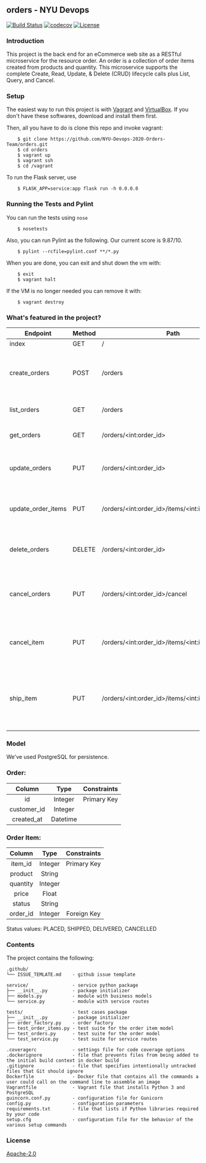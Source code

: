 ## orders - NYU Devops
[![Build Status](https://travis-ci.com/NYU-Devops-2020-Orders-Team/orders.svg?branch=master)](https://travis-ci.com/NYU-Devops-2020-Orders-Team/orders)
[![codecov](https://codecov.io/gh/NYU-Devops-2020-Orders-Team/orders/branch/master/graph/badge.svg?token=BOA9RMP3VE)](undefined)
[![License](https://img.shields.io/badge/License-Apache%202.0-blue.svg)](https://opensource.org/licenses/Apache-2.0)

### Introduction
This project is the back end for an eCommerce web site as a RESTful microservice for the resource order. An order is a collection of order items created from products and quantity. This microservice supports the complete Create, Read, Update, & Delete (CRUD) lifecycle calls plus List, Query, and Cancel.


### Setup
 The easiest way to run this project is with [Vagrant](https://www.vagrantup.com/) and [VirtualBox](https://www.virtualbox.org/). If you don't have these softwares, download and install them first.

Then, all you have to do is clone this repo and invoke vagrant:

```shell
    $ git clone https://github.com/NYU-Devops-2020-Orders-Team/orders.git
    $ cd orders
    $ vagrant up
    $ vagrant ssh
    $ cd /vagrant
```

To run the Flask server, use
```shell
    $ FLASK_APP=service:app flask run -h 0.0.0.0
```

### Running the Tests and Pylint

You can run the tests using `nose`

```shell
    $ nosetests
```

Also, you can run Pylint as the following. Our current score is 9.87/10.
```shell
    $ pylint --rcfile=pylint.conf **/*.py
```


When you are done, you can exit and shut down the vm with:

```shell
    $ exit
    $ vagrant halt
```

If the VM is no longer needed you can remove it with:

```shell
    $ vagrant destroy
```

### What's featured in the project?

| Endpoint       |    Method  | Path          |                      Description
|----------------|-------|-------------|     -------------------------
| index        |      GET    |  /          |                  
| create_orders | POST   |   /orders  |  Create an order based the data in the body that is posted  
| list_orders   |  GET     |  /orders            |             Return all of the Orders
| get_orders    | GET    |  /orders/\<int:order_id>       |   Retrieve a single Order
|update_orders | PUT     | /orders/\<int:order_id>      |   update an Order based the body that is posted
| update_order_items  | PUT | /orders/\<int:order_id>/items/\<int:item_id>  | Update an Order item based the body that is posted
| delete_orders   |   DELETE | /orders/\<int:order_id>   |    Delete an Order based the id specified in the path
| cancel_orders  | PUT  |  /orders/\<int:order_id>/cancel  |  Cancel all the items of the Order that have not being shipped yet
| cancel_item | PUT  | /orders/\<int:order_id>/items/\<int:item_id>/cancel | Cancel a single item in the Order that have not being shipped yet
| ship_item | PUT |  /orders/\<int:order_id>/items/\<int:item_id>/ship | Ship a single item in the Order that have not being cancelled or delivered yet
### Model

We've used PostgreSQL for persistence.

### Order:

|  Column  |  Type  | Constraints  |
| :---------: | :---------: | :------------: | 
| id | Integer | Primary Key |
| customer_id | Integer | |
| created_at | Datetime | |

### Order Item:

|  Column  |  Type  | Constraints  |
| :----------: | :---------: | :------------: | 
| item_id | Integer | Primary Key |
| product | String | |
| quantity | Integer | |
| price | Float | |
| status | String | |
| order_id | Integer | Foreign Key |

Status values: PLACED, SHIPPED, DELIVERED, CANCELLED


### Contents

The project contains the following:

```text
.github/
└── ISSUE_TEMLATE.md    - github issue template

service/                - service python package
├── __init__.py         - package initializer
├── models.py           - module with business models
└── service.py          - module with service routes

tests/                  - test cases package
├── __init__.py         - package initializer
├── order_factory.py    - order factory
├── test_order_items.py - test suite for the order item model
├── test_orders.py      - test suite for the order model
└── test_service.py     - test suite for service routes

.coveragerc             - settings file for code coverage options
.dockerignore           - file that prevents files from being added to the initial build context in docker build
.gitignore              - file that specifies intentionally untracked files that Git should ignore
Dockerfile              - Docker file that contains all the commands a user could call on the command line to assemble an image
Vagrantfile             - Vagrant file that installs Python 3 and PostgreSQL
guincorn.conf.py        - configuration file for Gunicorn
config.py               - configuration parameters
requirements.txt        - file that lists if Python libraries required by your code
setup.cfg               - configuration file for the behavior of the various setup commands
```

### License
[Apache-2.0](https://github.com/NYU-Devops-2020-Orders-Team/orders/blob/master/LICENSE)